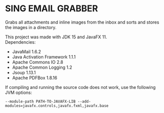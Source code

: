 # SING EMAIL GRABBER
Grabs all attachments and inline images from the inbox and sorts and stores the images in a directory.  
  
This project was made with JDK 15 and JavaFX 11.  
Dependencies:  
- JavaMail 1.6.2  
- Java Activation Framework 1.1.1  
- Apache Commons IO 2.8  
- Apache Common Logging 1.2  
- Jsoup 1.13.1  
- Apache PDFBox 1.8.16  
  
If compiling and running the source code does not work, use the following JVM options:
```
--module-path PATH-TO-JAVAFX-LIB --add-modules=javafx.controls,javafx.fxml,javafx.base
```
